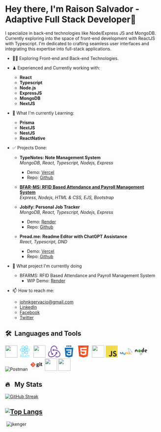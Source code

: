 


<h1>Hey there, I'm Raison Salvador - Adaptive Full Stack Developer🌊</h1>

I specialize in back-end technologies like Node/Express JS and MongoDB. Currently exploring into the space of front-end development with ReactJS with Typescript. I'm dedicated to crafting seamless user interfaces and integrating this expertise into full-stack applications.

- 👨‍✈️ Exploring Front-end and Back-end Technologies.
- ♟ Experienced and Currently working with:
   
   - **React**
   - **Typescript**
   - **Node.js**
   - **ExpressJS**
   - **MongoDB**
   - **NextJS**
   
- 🏫 What I'm currently Learning:

   - **Prisma**
   - **NextJS**
   - **NestJS**
   - **ReactNative**

- ✅ Projects Done:

   - **TypeNotes: Note Management System**
     <br> <i> MongoDB, React, Typescript, Nodejs, Express </i>
     
      - Demo: [Vercel](https://tsnotes.onrender.com/)
      - Repo: [Github](https://github.com/jkenger/typenotes)
        
   - **[BFAR-MS: RFID Based Attendance and Payroll Management System](https://bfarms.onrender.com/)**
     <br> <i> Express, Nodejs, HTML & CSS, EJS, Bootstrap </i>
   - **Jobify: Personal Job Tracker**
     <br> <i> MongoDB, React, Typescript, Nodejs, Express </i>
     
      - Demo: [Render](https://jobify-rl4k.onrender.com/)
      - Repo: [Github](https://github.com/jkenger/jobify)
    
   - **Pread.me: Readme Editor with ChatGPT Assistance**
     <br> <i> React, Typescript, DND </i>
    
      - Demo: [Vercel](https://pread-me.vercel.app/)
      - Repo: [Github](https://github.com/jkenger/pread-me)

- 📝 What project I'm currently doing

  - BFARMS: RFID Based Attendance and Payroll Management System
       - WIP Demo: [Render](https://bfarmsv2.onrender.com/admin/employees)

- 📫 How to reach me: &nbsp;

   - johnkgervacio@gmail.com
   - [LinkedIn](https://www.linkedin.com/in/gervacioken/")
   - [Facebook](https://www.facebook.com/kenwuuuu)
   - [Twitter](https://twitter.com/gervacio_ken)

## 🛠 &nbsp;Languages and Tools

<p>

<img src="https://cdn.jsdelivr.net/gh/devicons/devicon/icons/typescript/typescript-original.svg" width="40" height="40"/>      
<img src="https://github.com/devicons/devicon/blob/master/icons/react/react-original-wordmark.svg" title="React" alt="React" width="40" height="40"/>&nbsp;
<img src="https://cdn.jsdelivr.net/gh/devicons/devicon/icons/nextjs/nextjs-original.svg" width="40" height="40"/>&nbsp;
<img src="https://github.com/devicons/devicon/blob/master/icons/redux/redux-original.svg" title="Redux" alt="Redux " width="40" height="40"/>&nbsp;
<img src="https://github.com/devicons/devicon/blob/master/icons/css3/css3-plain-wordmark.svg"  title="CSS3" alt="CSS" width="40" height="40"/>&nbsp;
<img src="https://github.com/devicons/devicon/blob/master/icons/html5/html5-original.svg" title="HTML5" alt="HTML" width="40" height="40"/>&nbsp;
<img src="https://cdn.jsdelivr.net/gh/devicons/devicon/icons/tailwindcss/tailwindcss-original-wordmark.svg" width="40" height="40"/>
<img src="https://github.com/devicons/devicon/blob/master/icons/javascript/javascript-original.svg" title="JavaScript" alt="JavaScript" width="40" height="40"/>&nbsp;
<img src="https://github.com/devicons/devicon/blob/master/icons/mysql/mysql-original-wordmark.svg" title="MySQL"  alt="MySQL" width="40" height="40"/>&nbsp;
<img src="https://github.com/devicons/devicon/blob/master/icons/nodejs/nodejs-original-wordmark.svg" title="NodeJS" alt="NodeJS" width="40" height="40"/>&nbsp;
<img src="https://www.vectorlogo.zone/logos/getpostman/getpostman-icon.svg" title="Postman"  alt="Postman" width="40" height="40"/>&nbsp;
<img src="https://github.com/devicons/devicon/blob/master/icons/git/git-original-wordmark.svg" title="Git" alt="Git" width="40" height="40"/>&nbsp;
<img src="https://cdn.jsdelivr.net/gh/devicons/devicon/icons/mongodb/mongodb-original.svg" width="40" height="40"/>
<img src="https://cdn.jsdelivr.net/gh/devicons/devicon/icons/visualstudio/visualstudio-plain.svg" width="40" height="40"/>

          
</p>

## 🔥 &nbsp; My Stats
[![GitHub Streak](http://github-readme-streak-stats.herokuapp.com?user=pngtaq&theme=transparent)](https://git.io/streak-stats)

[![Top Langs](https://github-readme-stats.vercel.app/api/top-langs/?username=pngtaq&layout=compact&theme=vision-friendly-light)](https://github.com/anuraghazra/github-readme-stats)
---
<p>&nbsp;<img align="center" src="https://github-readme-stats.vercel.app/api?username=jkenger&show_icons=true&locale=en" alt="jkenger" /></p>
